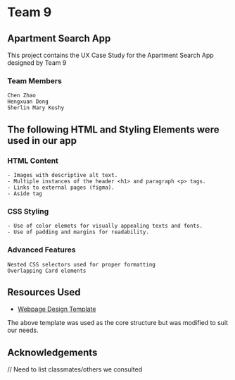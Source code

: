 # Team 9

## Apartment Search App
This project contains the UX Case Study for the Apartment Search App designed by Team 9

### Team Members
```
Chen Zhao
Hengxuan Dong
Sherlin Mary Koshy
```

## The following HTML and Styling Elements were used in our app
### HTML Content
```
- Images with descriptive alt text.
- Multiple instances of the header <h1> and paragraph <p> tags.
- Links to external pages (figma).
- Aside tag
```

### CSS Styling
```
- Use of color elemets for visually appealing texts and fonts.
- Use of padding and margins for readability.
```

### Advanced Features
```
Nested CSS selectors used for proper formatting
Overlapping Card elements
```

## Resources Used
* [Webpage Design Template](https://codepen.io/bramus/pen/PobmGme)

The above template was used as the core structure but was modified to suit our needs.

## Acknowledgements
 // Need to list classmates/others we consulted